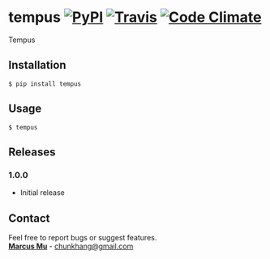 # tempus [![PyPI](https://img.shields.io/pypi/v/tempus.svg)](https://pypi.python.org/pypi/tempus) [![Travis](https://img.shields.io/travis/chunkhang/tempus.svg)](https://travis-ci.org/chunkhang/tempus) [![Code Climate](https://img.shields.io/codeclimate/github/chunkhang/tempus.svg)](https://codeclimate.com/github/chunkhang/tempus)

Tempus

## Installation

```
$ pip install tempus
```

## Usage

```
$ tempus
```

## Releases

### 1.0.0
* Initial release

## Contact

Feel free to report bugs or suggest features. <br/>
**[Marcus Mu](http://marcusmu.me)** - chunkhang@gmail.com